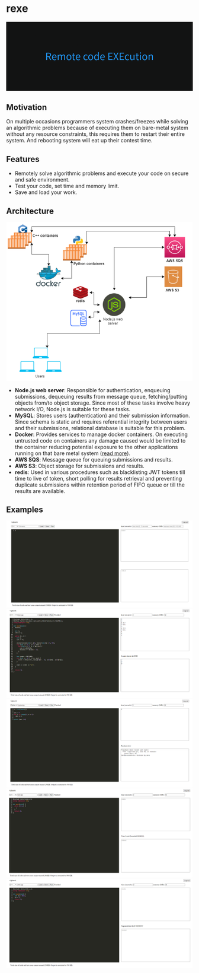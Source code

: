 # rexe

![banner](./assets/banner.png)

## Motivation

On multiple occasions programmers system crashes/freezes while solving an algorithmic problems because of executing them on bare-metal system without any resource constraints, this requires them to restart their entire system. And rebooting system will eat up their contest time.

## Features

- Remotely solve algorithmic problems and execute your code on secure and safe environment.
- Test your code, set time and memory limit.
- Save and load your work.

## Architecture

<p align="center"><img src="https://github.com/vi88i/rexe/blob/main/assets/rexe.png" alt="rexe"></p>

- <b>Node.js web server</b>: Responsible for authentication, enqueuing submissions, dequeuing results from message queue, fetching/putting objects from/to object storage. Since most of these tasks involve heavy network I/O, Node.js is suitable for these tasks.
- <b>MySQL</b>: Stores users (authentication) and their submission information. Since schema is static and requires referential integrity between users and their submissions, relational database is suitable for this problem.
- <b>Docker</b>: Provides services to manage docker containers. On executing untrusted code on containers any damage caused would be limited to the container reducing potential exposure to the other applications running on that bare metal system (<a href='https://anchore.com/blog/is-docker-more-secure/'>read more</a>). 
- <b>AWS SQS</b>: Message queue for queuing submissions and results.
- <b>AWS S3</b>: Object storage for submissions and results.
- <b>redis</b>: Used in various procedures such as blacklisting JWT tokens till time to live of token, short polling for results retrieval and preventing duplicate submissions within retention period of FIFO queue or till the results are available.

## Examples

![ui](./assets/ui.png)
![normal](./assets/normal.png)
![error](./assets/error.png)
![tle](./assets/tle.png)
![segfault](./assets/segfault.png)
